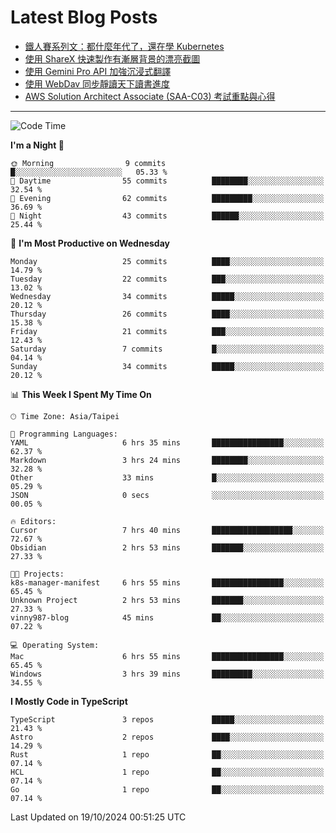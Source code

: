 # Latest Blog Posts
<!-- BLOG-POST-LIST:START -->
- [鐵人賽系列文：都什麼年代了，還在學 Kubernetes](https://www.vinny987.xyz/blog/2024/ithome-ironman-2024-thoughts/)
- [使用 ShareX 快速製作有漸層背景的漂亮截圖](https://www.vinny987.xyz/blog/2024/use-sharex-to-quickly-create-beautiful-screenshots-with-gradient-backgrounds/)
- [使用 Gemini Pro API 加強沉浸式翻譯](https://www.vinny987.xyz/blog/2024/enhance-immersive-translation-using-the-gemini-pro-api/)
- [使用 WebDav 同步靜讀天下讀書進度](https://www.vinny987.xyz/blog/2024/use-webdav-to-sync-reading-progress-on-moon-app/)
- [AWS Solution Architect Associate &lpar;SAA-C03&rpar; 考試重點與心得](https://www.vinny987.xyz/blog/2024/key-points-and-insights-on-the-aws-solution-architect-associate-saa-c03-exam/)
<!-- BLOG-POST-LIST:END -->

---

<!--START_SECTION:waka-->
![Code Time](http://img.shields.io/badge/Code%20Time-417%20hrs%207%20mins-blue)

**I'm a Night 🦉** 

```text
🌞 Morning                9 commits           █░░░░░░░░░░░░░░░░░░░░░░░░   05.33 % 
🌆 Daytime                55 commits          ████████░░░░░░░░░░░░░░░░░   32.54 % 
🌃 Evening                62 commits          █████████░░░░░░░░░░░░░░░░   36.69 % 
🌙 Night                  43 commits          ██████░░░░░░░░░░░░░░░░░░░   25.44 % 
```
📅 **I'm Most Productive on Wednesday** 

```text
Monday                   25 commits          ████░░░░░░░░░░░░░░░░░░░░░   14.79 % 
Tuesday                  22 commits          ███░░░░░░░░░░░░░░░░░░░░░░   13.02 % 
Wednesday                34 commits          █████░░░░░░░░░░░░░░░░░░░░   20.12 % 
Thursday                 26 commits          ████░░░░░░░░░░░░░░░░░░░░░   15.38 % 
Friday                   21 commits          ███░░░░░░░░░░░░░░░░░░░░░░   12.43 % 
Saturday                 7 commits           █░░░░░░░░░░░░░░░░░░░░░░░░   04.14 % 
Sunday                   34 commits          █████░░░░░░░░░░░░░░░░░░░░   20.12 % 
```


📊 **This Week I Spent My Time On** 

```text
🕑︎ Time Zone: Asia/Taipei

💬 Programming Languages: 
YAML                     6 hrs 35 mins       ████████████████░░░░░░░░░   62.37 % 
Markdown                 3 hrs 24 mins       ████████░░░░░░░░░░░░░░░░░   32.28 % 
Other                    33 mins             █░░░░░░░░░░░░░░░░░░░░░░░░   05.29 % 
JSON                     0 secs              ░░░░░░░░░░░░░░░░░░░░░░░░░   00.05 % 

🔥 Editors: 
Cursor                   7 hrs 40 mins       ██████████████████░░░░░░░   72.67 % 
Obsidian                 2 hrs 53 mins       ███████░░░░░░░░░░░░░░░░░░   27.33 % 

🐱‍💻 Projects: 
k8s-manager-manifest     6 hrs 55 mins       ████████████████░░░░░░░░░   65.45 % 
Unknown Project          2 hrs 53 mins       ███████░░░░░░░░░░░░░░░░░░   27.33 % 
vinny987-blog            45 mins             ██░░░░░░░░░░░░░░░░░░░░░░░   07.22 % 

💻 Operating System: 
Mac                      6 hrs 55 mins       ████████████████░░░░░░░░░   65.45 % 
Windows                  3 hrs 39 mins       █████████░░░░░░░░░░░░░░░░   34.55 % 
```

**I Mostly Code in TypeScript** 

```text
TypeScript               3 repos             █████░░░░░░░░░░░░░░░░░░░░   21.43 % 
Astro                    2 repos             ████░░░░░░░░░░░░░░░░░░░░░   14.29 % 
Rust                     1 repo              ██░░░░░░░░░░░░░░░░░░░░░░░   07.14 % 
HCL                      1 repo              ██░░░░░░░░░░░░░░░░░░░░░░░   07.14 % 
Go                       1 repo              ██░░░░░░░░░░░░░░░░░░░░░░░   07.14 % 
```




 Last Updated on 19/10/2024 00:51:25 UTC
<!--END_SECTION:waka-->

<!--
**vincent97277/vincent97277** is a ✨ _special_ ✨ repository because its `README.md` (this file) appears on your GitHub profile.

Here are some ideas to get you started:

- 🔭 I’m currently working on ...
- 🌱 I’m currently learning ...
- 👯 I’m looking to collaborate on ...
- 🤔 I’m looking for help with ...
- 💬 Ask me about ...
- 📫 How to reach me: ...
- 😄 Pronouns: ...
- ⚡ Fun fact: ...
-->

